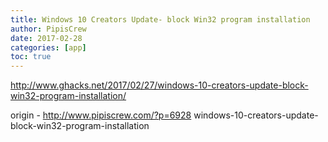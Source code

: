 ```yaml
---
title: Windows 10 Creators Update- block Win32 program installation
author: PipisCrew
date: 2017-02-28
categories: [app]
toc: true
---
```


http://www.ghacks.net/2017/02/27/windows-10-creators-update-block-win32-program-installation/

origin - http://www.pipiscrew.com/?p=6928 windows-10-creators-update-block-win32-program-installation